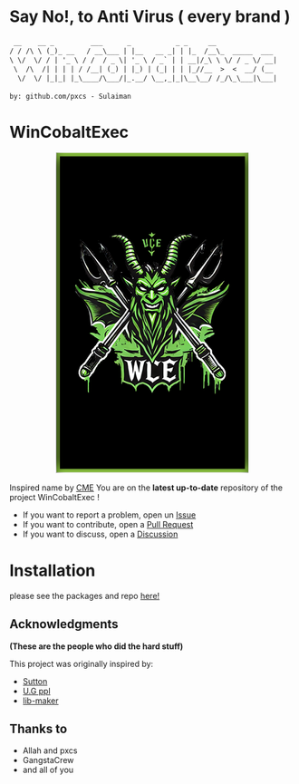 # Say No!, to Anti Virus ( every brand )

```                                                              
 __    __ _         ___      _           _ _     __               
/ / /\ \ (_)_ __   / __\___ | |__   __ _| | |_  /__\_  _____  ___ 
\ \/  \/ / | '_ \ / /  / _ \| '_ \ / _` | | __|/_\ \ \/ / _ \/ __|
 \  /\  /| | | | / /__| (_) | |_) | (_| | | |_//__  >  <  __/ (__ 
  \/  \/ |_|_| |_\____/\___/|_.__/ \__,_|_|\__\__/ /_/\_\___|\___|

by: github.com/pxcs - Sulaiman                                                                  
```                                                              

# WinCobaltExec

<a href="https://github.com/pxcs/WinCobaltExec/"><p align="center">
<img src="/doc/wincobaltexec.png">
</p></a>

Inspired name by [CME](https://github.com/byt3bl33d3r/CrackMapExec) You are on the **latest up-to-date** repository of the project WinCobaltExec !

- If you want to report a problem, open un [Issue](https://github.com/pxcs/WinCobaltExec/issues) 
- If you want to contribute, open a [Pull Request](https://github.com/pxcs/WinCobaltExec/pulls)
- If you want to discuss, open a [Discussion](https://github.com/pxcs/WinCobaltExec/discussions)

# Installation
please see the packages and repo [here!](https://github.com/pxcs/WinCobaltExec/)

## Acknowledgments
**(These are the people who did the hard stuff)**

This project was originally inspired by:
- [Sutton]()
- [U.G ppl]()
- [lib-maker]()

## Thanks to

- Allah and pxcs
- GangstaCrew
- and all of you
